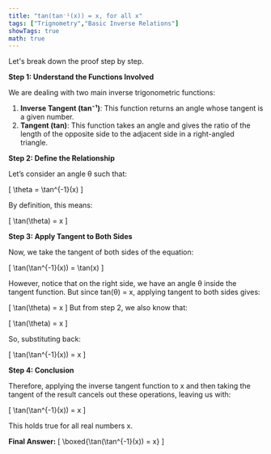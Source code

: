 ```yaml
---
title: "tan(tan⁻¹(x)) = x, for all x"
tags: ["Trignometry","Basic Inverse Relations"]
showTags: true
math: true
---
```




Let's break down the proof step by step.

**Step 1: Understand the Functions Involved**

We are dealing with two main inverse trigonometric functions:
1. **Inverse Tangent (tan⁻¹)**: This function returns an angle whose tangent is a given number.
2. **Tangent (tan)**: This function takes an angle and gives the ratio of the length of the opposite side to the adjacent side in a right-angled triangle.

**Step 2: Define the Relationship**

Let’s consider an angle θ such that:

\[ \theta = \tan^{-1}(x) \]

By definition, this means:

\[ \tan(\theta) = x \]

**Step 3: Apply Tangent to Both Sides**

Now, we take the tangent of both sides of the equation:

\[ \tan(\tan^{-1}(x)) = \tan(x) \]

However, notice that on the right side, we have an angle θ inside the tangent function. But since tan(θ) = x, applying tangent to both sides gives:

\[ \tan(\theta) = x \]
But from step 2, we also know that:

\[ \tan(\theta) = x \]

So, substituting back:

\[ \tan(\tan^{-1}(x)) = x \]

**Step 4: Conclusion**

Therefore, applying the inverse tangent function to x and then taking the tangent of the result cancels out these operations, leaving us with:

\[ \tan(\tan^{-1}(x)) = x \]

This holds true for all real numbers x. 

**Final Answer:**
\[
\boxed{\tan(\tan^{-1}(x)) = x}
\]
